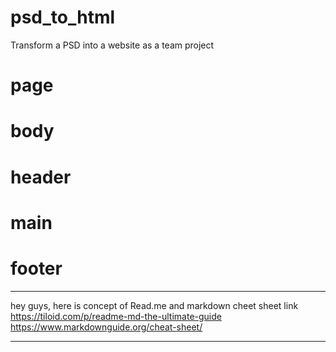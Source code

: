 # psd_to_html
Transform a PSD into a website as a team project

# page

# body

# header

# main

# footer
-----------------------------------------------------------------
hey guys, here is concept of Read.me and markdown cheet sheet link
https://tiloid.com/p/readme-md-the-ultimate-guide
https://www.markdownguide.org/cheat-sheet/

---------------------------------------------------------


